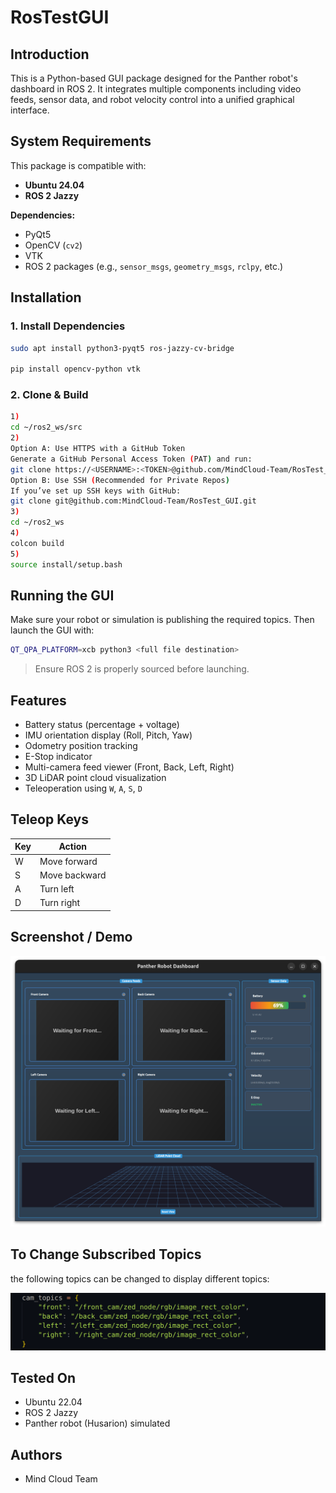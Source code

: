 # RosTestGUI

## Introduction

This is a Python-based GUI package designed for the Panther robot's dashboard in ROS 2. It integrates multiple components including video feeds, sensor data, and robot velocity control into a unified graphical interface.

## System Requirements

This package is compatible with:
- **Ubuntu 24.04**
- **ROS 2 Jazzy**

**Dependencies:**
- PyQt5
- OpenCV (`cv2`)
- VTK
- ROS 2 packages (e.g., `sensor_msgs`, `geometry_msgs`, `rclpy`, etc.)
## Installation

### 1. Install Dependencies

```bash
sudo apt install python3-pyqt5 ros-jazzy-cv-bridge

pip install opencv-python vtk
```

### 2. Clone & Build

```bash
1)
cd ~/ros2_ws/src
2)
Option A: Use HTTPS with a GitHub Token
Generate a GitHub Personal Access Token (PAT) and run:
git clone https://<USERNAME>:<TOKEN>@github.com/MindCloud-Team/RosTest_GUI.git
Option B: Use SSH (Recommended for Private Repos)
If you’ve set up SSH keys with GitHub:
git clone git@github.com:MindCloud-Team/RosTest_GUI.git
3)
cd ~/ros2_ws
4)
colcon build
5)
source install/setup.bash
```

## Running the GUI

Make sure your robot or simulation is publishing the required topics. Then launch the GUI with:

```bash
QT_QPA_PLATFORM=xcb python3 <full file destination>
```

> Ensure ROS 2 is properly sourced before launching.

##  Features

-  Battery status (percentage + voltage)
-  IMU orientation display (Roll, Pitch, Yaw)
-  Odometry position tracking
-  E-Stop indicator
-  Multi-camera feed viewer (Front, Back, Left, Right)
-  3D LiDAR point cloud visualization
-  Teleoperation using `W`, `A`, `S`, `D`
  

## Teleop Keys

| Key | Action        |
|-----|---------------|
| W   | Move forward  |
| S   | Move backward |
| A   | Turn left     |
| D   | Turn right    |

## Screenshot / Demo

![Working GUI:](images/GUI.png)

## To Change Subscribed Topics
the following topics can be changed to display different topics:

![Working GUI:](images/Topics.png)


## Tested On

- Ubuntu 22.04
- ROS 2 Jazzy
- Panther robot (Husarion) simulated

## Authors

- Mind Cloud Team 
